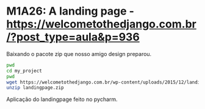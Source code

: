 # M1A26: A landing page - https://welcometothedjango.com.br/?post_type=aula&p=936

Baixando o pacote zip que nosso amigo design preparou.

```bash
pwd
cd my_project
pwd
wget https://welcometothedjango.com.br/wp-content/uploads/2015/12/landingpage.zip
unzip landingpage.zip
```

Aplicação do landingpage feito no pycharm.
